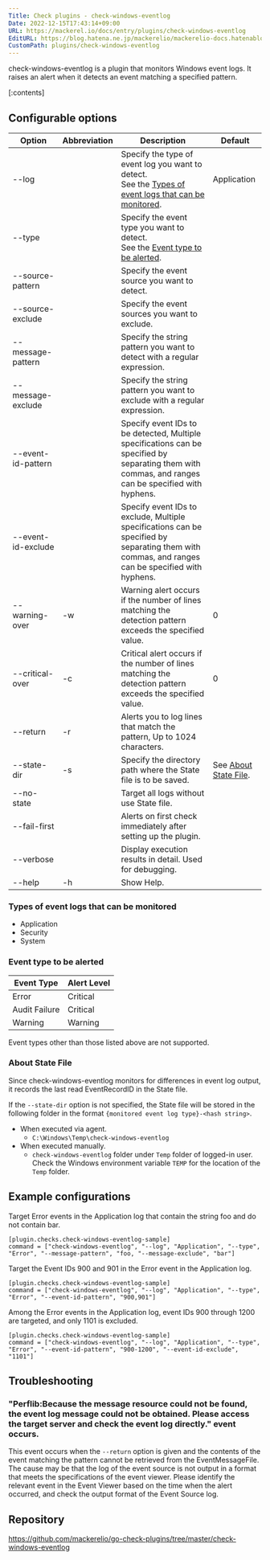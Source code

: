 ```yaml
---
Title: Check plugins - check-windows-eventlog
Date: 2022-12-15T17:43:14+09:00
URL: https://mackerel.io/docs/entry/plugins/check-windows-eventlog
EditURL: https://blog.hatena.ne.jp/mackerelio/mackerelio-docs.hatenablog.mackerel.io/atom/entry/4207112889945338246
CustomPath: plugins/check-windows-eventlog
---
```


check-windows-eventlog is a plugin that monitors Windows event logs. It raises an alert when it detects an event matching a specified pattern.

[:contents]

<h2 id="options">Configurable options</h2>

| Option | Abbreviation | Description | Default |
| --- | --- | --- | --- |
| --log | | Specify the type of event log you want to detect.<br>See the [Types of event logs that can be monitored](#log-type). | Application |
| --type | | Specify the event type you want to detect.<br>See the [Event type to be alerted](#event-type). |  |
| --source-pattern | | Specify the event source you want to detect. |  |
| --source-exclude | | Specify the event sources you want to exclude. |  |
| --message-pattern | | Specify the string pattern you want to detect with a regular expression. |  |
| --message-exclude | | Specify the string pattern you want to exclude with a regular expression. |  |
| --event-id-pattern | | Specify event IDs to be detected, Multiple specifications can be specified by separating them with commas, and ranges can be specified with hyphens. |  |
| --event-id-exclude | | Specify event IDs to exclude, Multiple specifications can be specified by separating them with commas, and ranges can be specified with hyphens. |  |
| --warning-over | -w | Warning alert occurs if the number of lines matching the detection pattern exceeds the specified value. | 0 |
| --critical-over | -c | Critical alert occurs if the number of lines matching the detection pattern exceeds the specified value. | 0 |
| --return | -r | Alerts you to log lines that match the pattern, Up to 1024 characters. |  |
| --state-dir | -s | Specify the directory path where the State file is to be saved. | See [About State File](#state-file). |
| --no-state | | Target all logs without use State file. |  |
| --fail-first | | Alerts on first check immediately after setting up the plugin. |  |
| --verbose | | Display execution results in detail. Used for debugging. |  |
| --help | -h | Show Help. |  |

<h3 id="log-type">Types of event logs that can be monitored</h3>

- Application
- Security
- System

<h3 id="event-type">Event type to be alerted</h3>

| Event Type | Alert Level |
|---|---|
| Error | Critical |
| Audit Failure | Critical |
| Warning | Warning |

Event types other than those listed above are not supported.

<h3 id="state-file">About State File</h3>

Since check-windows-eventlog monitors for differences in event log output, it records the last read EventRecordID in the State file.

If the `--state-dir` option is not specified, the State file will be stored in the following folder in the format `{monitored event log type}-<hash string>`.

- When executed via agent.
  - `C:\Windows\Temp\check-windows-eventlog`
- When executed manually.
  - `check-windows-eventlog` folder under `Temp` folder of logged-in user. Check the Windows environment variable `TEMP` for the location of the `Temp` folder.

<h2 id="config">Example configurations</h2>

Target Error events in the Application log that contain the string foo and do not contain bar.

```
[plugin.checks.check-windows-eventlog-sample]
command = ["check-windows-eventlog", "--log", "Application", "--type", "Error", "--message-pattern", "foo, "--message-exclude", "bar"]
```

Target the Event IDs 900 and 901 in the Error event in the Application log.

```
[plugin.checks.check-windows-eventlog-sample]
command = ["check-windows-eventlog", "--log", "Application", "--type", "Error", "--event-id-pattern", "900,901"]
```

Among the Error events in the Application log, event IDs 900 through 1200 are targeted, and only 1101 is excluded.

```
[plugin.checks.check-windows-eventlog-sample]
command = ["check-windows-eventlog", "--log", "Application", "--type", "Error", "--event-id-pattern", "900-1200", "--event-id-exclude", "1101"]
```

<h2 id="troubleshoot">Troubleshooting</h2>

### "Perflib:Because the message resource could not be found, the event log message could not be obtained. Please access the target server and check the event log directly." event occurs.

This event occurs when the `--return` option is given and the contents of the event matching the pattern cannot be retrieved from the EventMessageFile. The cause may be that the log of the event source is not output in a format that meets the specifications of the event viewer. Please identify the relevant event in the Event Viewer based on the time when the alert occurred, and check the output format of the Event Source log.

<h2 id="repository">Repository</h2>

https://github.com/mackerelio/go-check-plugins/tree/master/check-windows-eventlog
